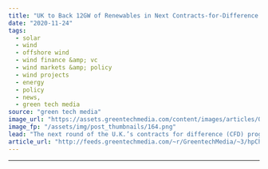```yaml
---
title: "UK to Back 12GW of Renewables in Next Contracts-for-Difference Auction"
date: "2020-11-24"
tags: 
  - solar
  - wind
  - offshore wind
  - wind finance &amp; vc
  - wind markets &amp; policy
  - wind projects
  - energy
  - policy
  - news,
  - green tech media
source: "green tech media"
image_url: "https://assets.greentechmedia.com/content/images/articles/Offshore_Wind_Walney_Orsted_UK_Turbines_XL.jpg"
image_fp: "/assets/img/post_thumbnails/164.png"
lead: "The next round of the U.K.’s contracts for difference (CFD) program will support up to 12 gigawatts of renewable power projects, the government has announced. An increase in the size of the next round was hinted at by Prime Minister Boris Johnson in  ..."
article_url: "http://feeds.greentechmedia.com/~r/GreentechMedia/~3/hpCh12Y0s6s/uk-to-back-12gw-of-renewables-in-next-auction"
---
```


---
